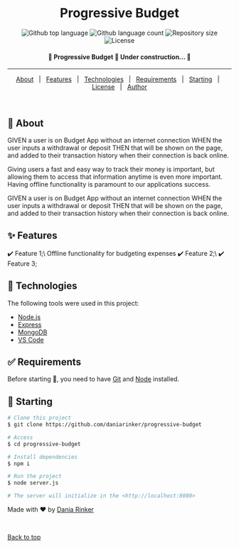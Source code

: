 <h1 align="center">Progressive Budget</h1>

<p align="center">
  <img alt="Github top language" src="https://img.shields.io/github/languages/top/daniarinker/progressive-budget?color=56BEB8">

  <img alt="Github language count" src="https://img.shields.io/github/languages/count/daniarinker/progressive-budget?color=56BEB8">

  <img alt="Repository size" src="https://img.shields.io/github/repo-size/daniarinker/progressive-budget?color=56BEB8">

  <img alt="License" src="https://img.shields.io/github/license/daniarinker/progressive-budget?color=56BEB8">

<h4 align="center"> 
	🚧  Progressive Budget 🚀 Under construction...  🚧
</h4>

<hr>

<p align="center">
  <a href="#dart-about">About</a> &#xa0; | &#xa0; 
  <a href="#sparkles-features">Features</a> &#xa0; | &#xa0;
  <a href="#rocket-technologies">Technologies</a> &#xa0; | &#xa0;
  <a href="#white_check_mark-requirements">Requirements</a> &#xa0; | &#xa0;
  <a href="#checkered_flag-starting">Starting</a> &#xa0; | &#xa0;
  <a href="#memo-license">License</a> &#xa0; | &#xa0;
  <a href="https://github.com/{{YOUR_GITHUB_USERNAME}}" target="_blank">Author</a>
</p>

<br>

## :dart: About

GIVEN a user is on Budget App without an internet connection
WHEN the user inputs a withdrawal or deposit
THEN that will be shown on the page, and added to their transaction history when their connection is back online.

Giving users a fast and easy way to track their money is important, but allowing them to access that information anytime is even more important. Having offline functionality is paramount to our applications success.

GIVEN a user is on Budget App without an internet connection
WHEN the user inputs a withdrawal or deposit
THEN that will be shown on the page, and added to their transaction history when their connection is back online.

## :sparkles: Features

:heavy_check_mark: Feature 1;\ Offline functionality for budgeting expenses
:heavy_check_mark: Feature 2;\ 
:heavy_check_mark: Feature 3;

## :rocket: Technologies

The following tools were used in this project:

- [Node.js](https://nodejs.org/en/)
- [Express](https://expressjs.com/)
- [MongoDB](https://www.mongodb.com/)
- [VS Code](https://code.visualstudio.com/)

## :white_check_mark: Requirements

Before starting :checkered_flag:, you need to have [Git](https://git-scm.com) and [Node](https://nodejs.org/en/) installed.

## :checkered_flag: Starting

```bash
# Clone this project
$ git clone https://github.com/daniarinker/progressive-budget

# Access
$ cd progressive-budget

# Install dependencies
$ npm i

# Run the project
$ node server.js

# The server will initialize in the <http://localhost:8080>
```

Made with :heart: by <a href="https://github.com/daniarinker" target="_blank">Dania Rinker</a>

&#xa0;

<a href="#top">Back to top</a>
